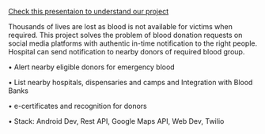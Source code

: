 [Check this presentaion to understand our project](https://docs.google.com/presentation/d/1whU8GT0jrnUxq_N6vYGM09k5q9oFiCLpRrOHFKiV0Y0/edit?usp=sharing)

Thousands of lives are lost as blood is not available for victims when required. This project solves the problem of blood donation requests on social media platforms with authentic in-time notification to the right people. Hospital can send notification to nearby donors of required blood group.

• Alert nearby eligible donors for emergency blood

• List nearby hospitals, dispensaries and camps and Integration with Blood Banks

• e-certificates and recognition for donors

• Stack: Android Dev, Rest API, Google Maps API, Web Dev, Twilio
